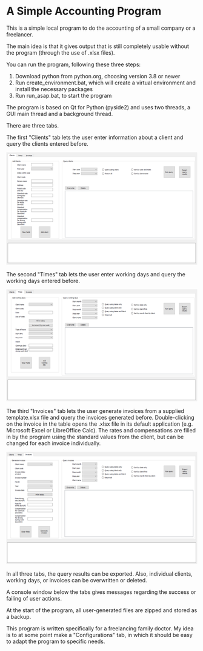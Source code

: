 # A Simple Accounting Program
This is a simple local program to do the accounting of a small company or a freelancer. 

The main idea is that it gives output that is still completely usable without the program (through the use of .xlsx files).

You can run the program, following these three steps:
1. Download python from python.org, choosing version 3.8 or newer
2. Run create_environment.bat, which will create a virtual environment and install the necessary packages
3. Run run_asap.bat, to start the program

The program is based on Qt for Python (pyside2) and uses two threads, a GUI main thread and a background thread.

There are three tabs.

The first "Clients" tab lets the user enter information about a client and query the clients entered before.

![Clients tab screenshot](screenshots/Screenshot_clients_tab.png)

The second "Times" tab lets the user enter working days and query the working days entered before.

![Times tab screenshot](screenshots/Screenshot_times_tab.png)

The third "Invoices" tab lets the user generate invoices from a supplied template.xlsx file and query the invoices generated before. Double-clicking on the invoice in the table opens the .xlsx file in its default application (e.g. Microsoft Excel or LibreOffice Calc). The rates and compensations are filled in by the program using the standard values from the client, but can be changed for each invoice individually.

![Invoices tab screenshot](screenshots/Screenshot_invoices_tab.png)

In all three tabs, the query results can be exported. Also, individual clients, working days, or invoices can be overwritten or deleted.

A console window below the tabs gives messages regarding the success or failing of user actions. 

At the start of the program, all user-generated files are zipped and stored as a backup.

This program is written specifically for a freelancing family doctor. My idea is to at some point make a "Configurations" tab, in which it should be easy to adapt the program to specific needs.